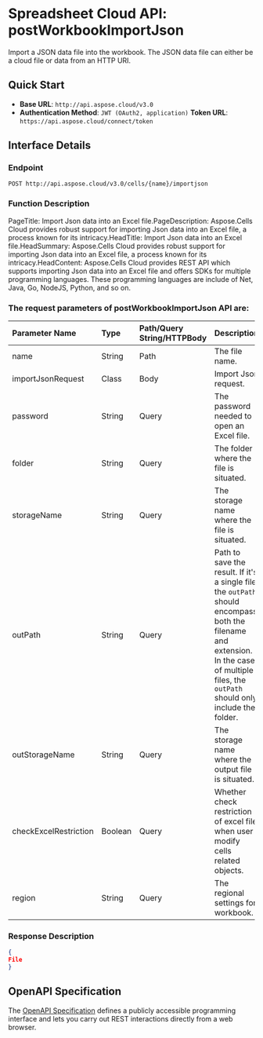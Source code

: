 # **Spreadsheet Cloud API: postWorkbookImportJson**

Import a JSON data file into the workbook. The JSON data file can either be a cloud file or data from an HTTP URI. 

## **Quick Start**

- **Base URL**: `http://api.aspose.cloud/v3.0`
- **Authentication Method**: `JWT (OAuth2, application)`  **Token URL**: `https://api.aspose.cloud/connect/token`
## **Interface Details**

### **Endpoint** 

```
POST http://api.aspose.cloud/v3.0/cells/{name}/importjson
```

### **Function Description**
PageTitle: Import Json data into an Excel file.PageDescription: Aspose.Cells Cloud provides robust support for importing Json data into an Excel file, a process known for its intricacy.HeadTitle: Import Json data into an Excel file.HeadSummary: Aspose.Cells Cloud provides robust support for importing Json data into an Excel file, a process known for its intricacy.HeadContent: Aspose.Cells Cloud provides REST API which supports importing Json data into an Excel file and offers SDKs for multiple programming languages. These programming languages are include of Net, Java, Go, NodeJS, Python, and so on.

### The request parameters of **postWorkbookImportJson** API are: 

| Parameter Name | Type | Path/Query String/HTTPBody | Description | 
| :- | :- | :- |:- | 
|name|String|Path|The file name.|
|importJsonRequest|Class|Body|Import Json request.|
|password|String|Query|The password needed to open an Excel file.|
|folder|String|Query|The folder where the file is situated.|
|storageName|String|Query|The storage name where the file is situated.|
|outPath|String|Query|Path to save the result. If it's a single file, the `outPath` should encompass both the filename and extension. In the case of multiple files, the `outPath` should only include the folder.|
|outStorageName|String|Query|The storage name where the output file is situated.|
|checkExcelRestriction|Boolean|Query|Whether check restriction of excel file when user modify cells related objects.|
|region|String|Query|The regional settings for workbook.|


### **Response Description**
```json
{
File
}
```

## OpenAPI Specification

The [OpenAPI Specification](https://reference.aspose.cloud/cells/#/DataProcessingController/PostWorkbookImportJson) defines a publicly accessible programming interface and lets you carry out REST interactions directly from a web browser.

